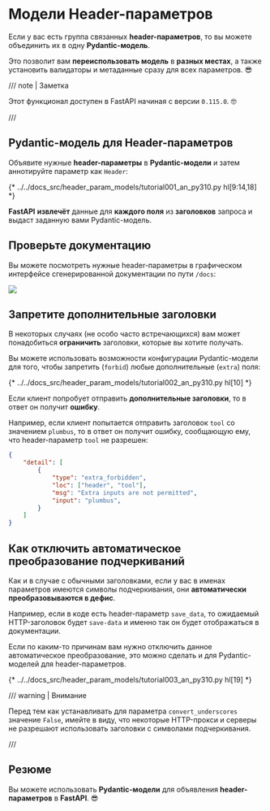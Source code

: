 # Модели Header-параметров

Если у вас есть группа связанных **header-параметров**, то вы можете объединить их в одну **Pydantic-модель**.

Это позволит вам **переиспользовать модель** в **разных местах**, а также установить валидаторы и метаданные сразу для всех параметров. 😎

/// note | Заметка

Этот функционал доступен в FastAPI начиная с версии `0.115.0`. 🤓

///

## Pydantic-модель для Header-параметров

Объявите нужные **header-параметры** в **Pydantic-модели** и затем аннотируйте параметр как `Header`:

{* ../../docs_src/header_param_models/tutorial001_an_py310.py hl[9:14,18] *}

**FastAPI** **извлечёт** данные для **каждого поля** из **заголовков** запроса и выдаст заданную вами Pydantic-модель.

## Проверьте документацию

Вы можете посмотреть нужные header-параметры в графическом интерфейсе сгенерированной документации по пути `/docs`:

<div class="screenshot">
<img src="/img/tutorial/header-param-models/image01.png">
</div>

## Запретите дополнительные заголовки

В некоторых случаях (не особо часто встречающихся) вам может понадобиться **ограничить** заголовки, которые вы хотите получать.

Вы можете использовать возможности конфигурации Pydantic-модели для того, чтобы запретить (`forbid`) любые дополнительные (`extra`) поля:

{* ../../docs_src/header_param_models/tutorial002_an_py310.py hl[10] *}

Если клиент попробует отправить **дополнительные заголовки**, то в ответ он получит **ошибку**.

Например, если клиент попытается отправить заголовок `tool` со значением `plumbus`, то в ответ он получит ошибку, сообщающую ему, что header-параметр `tool` не разрешен:

```json
{
    "detail": [
        {
            "type": "extra_forbidden",
            "loc": ["header", "tool"],
            "msg": "Extra inputs are not permitted",
            "input": "plumbus",
        }
    ]
}
```

## Как отключить автоматическое преобразование подчеркиваний

Как и в случае с обычными заголовками, если у вас в именах параметров имеются символы подчеркивания, они **автоматически преобразовываются в дефис**.

Например, если в коде есть header-параметр `save_data`, то ожидаемый HTTP-заголовок будет `save-data` и именно так он будет отображаться в документации.

Если по каким-то причинам вам нужно отключить данное автоматическое преобразование, это можно сделать и для Pydantic-моделей для header-параметров.

{* ../../docs_src/header_param_models/tutorial003_an_py310.py hl[19] *}

/// warning | Внимание

Перед тем как устанавливать для параметра `convert_underscores` значение `False`, имейте в виду, что некоторые HTTP-прокси и серверы не разрешают использовать заголовки с символами подчеркивания.

///

## Резюме

Вы можете использовать **Pydantic-модели** для объявления **header-параметров** в **FastAPI**. 😎
